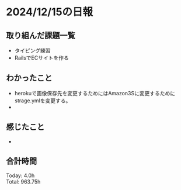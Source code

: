 # 2024/12/15の日報
## 取り組んだ課題一覧
* タイピング練習
*  RailsでECサイトを作る
## わかったこと
* herokuで画像保存先を変更するためにはAmazon3Sに変更するためにstrage.ymlを変更する。
* 
## 感じたこと
* 
## 合計時間  
Today: 4.0h<br>
Total: 963.75h
